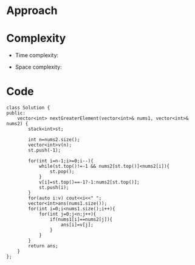 # Approach
<!-- Describe your approach to solving the problem. -->

# Complexity
- Time complexity:
<!-- Add your time complexity here, e.g. $$O(n)$$ -->

- Space complexity:
<!-- Add your space complexity here, e.g. $$O(n)$$ -->

# Code
```
class Solution {
public:
    vector<int> nextGreaterElement(vector<int>& nums1, vector<int>& nums2) {
        stack<int>st;

        int n=nums2.size();
        vector<int>v(n);
        st.push(-1);
        
        for(int i=n-1;i>=0;i--){
            while(st.top()!=-1 && nums2[st.top()]<nums2[i]){
                st.pop();
            }
            v[i]=st.top()==-1?-1:nums2[st.top()];
            st.push(i);
        }
        for(auto i:v) cout<<i<<" ";
        vector<int>ans(nums1.size());
        for(int i=0;i<nums1.size();i++){
            for(int j=0;j<n;j++){
                if(nums1[i]==nums2[j]){
                    ans[i]=v[j];
                }
            }
        }
        return ans;
    }
};
```
